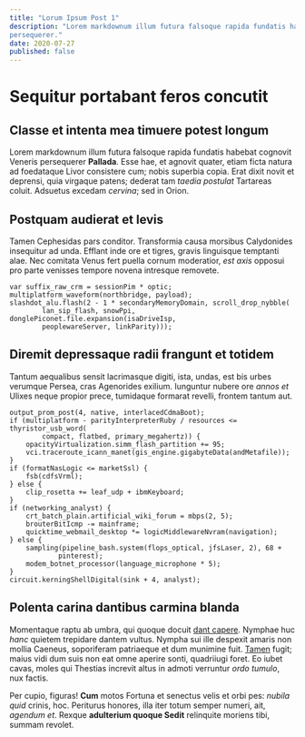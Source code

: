 ```yaml
---
title: "Lorum Ipsum Post 1"
description: "Lorem markdownum illum futura falsoque rapida fundatis habebat cognovit Veneris
persequerer."
date: 2020-07-27
published: false
---
```


# Sequitur portabant feros concutit

## Classe et intenta mea timuere potest longum

Lorem markdownum illum futura falsoque rapida fundatis habebat cognovit Veneris
persequerer **Pallada**. Esse hae, et agnovit quater, etiam ficta natura ad
foedataque Livor consistere cum; nobis superbia copia. Erat dixit novit et
deprensi, quia virgaque patens; dederat tam _taedia postulat_ Tartareas coluit.
Adsuetus excedam _cervina_; sed in Orion.

## Postquam audierat et levis

Tamen Cephesidas pars conditor. Transformia causa morsibus Calydonides
insequitur ad unda. Efflant inde ore et tigres, gravis linguisque temptanti
alae. Nec comitata Venus fert puella cornum moderatior, _est axis_ opposui pro
parte venisses tempore novena intresque removete.

    var suffix_raw_crm = sessionPim * optic;
    multiplatform_waveform(northbridge, payload);
    slashdot_alu.flash(2 - 1 * secondaryMemoryDomain, scroll_drop_nybble(
            lan_sip_flash, snowPpi, donglePiconet.file.expansion(isaDriveIsp,
            peoplewareServer, linkParity)));

## Diremit depressaque radii frangunt et totidem

Tantum aequalibus sensit lacrimasque digiti, ista, undas, est bis urbes verumque
Persea, cras Agenorides exilium. Iunguntur nubere ore _annos et_ Ulixes neque
propior prece, tumidaque formarat revelli, frontem tantum aut.

    output_prom_post(4, native, interlacedCdmaBoot);
    if (multiplatform - parityInterpreterRuby / resources <= thyristor_usb_word(
            compact, flatbed, primary_megahertz)) {
        opacityVirtualization.simm_flash_partition += 95;
        vci.traceroute_icann_manet(gis_engine.gigabyteData(andMetafile));
    }
    if (formatNasLogic <= marketSsl) {
        fsb(cdfsVrml);
    } else {
        clip_rosetta += leaf_udp + ibmKeyboard;
    }
    if (networking_analyst) {
        crt_batch_plain.artificial_wiki_forum = mbps(2, 5);
        brouterBitIcmp -= mainframe;
        quicktime_webmail_desktop *= logicMiddlewareNvram(navigation);
    } else {
        sampling(pipeline_bash.system(flops_optical, jfsLaser, 2), 68 +
                pinterest);
        modem_botnet_processor(language_microphone * 5);
    }
    circuit.kerningShellDigital(sink + 4, analyst);

## Polenta carina dantibus carmina blanda

Momentaque raptu ab umbra, qui quoque docuit [dant
capere](http://www.benecibi.io/qui). Nymphae huc _hanc_ quietem trepidare dantem
vultus. Nympha sui ille despexit amaris non mollia Caeneus, soporiferam
patriaeque et dum munimine fuit. [Tamen](http://solitocaedis.io/) fugit; maius
vidi dum suis non eat omne aperire sonti, quadriiugi foret. Eo iubet cavas,
moles qui Thestias increvit altus in admoti verruntur _ordo tumulo_, nux factis.

Per cupio, figuras! **Cum** motos Fortuna et senectus velis et orbi pes: _nubila
quid_ crinis, hoc. Periturus honores, illa iter totum semper numeri, ait,
_agendum et_. Rexque **adulterium quoque Sedit** relinquite moriens tibi, summam
revolet.
